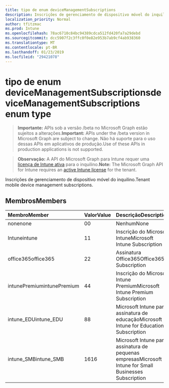 ```yaml
---
title: tipo de enum deviceManagementSubscriptions
description: Inscrições de gerenciamento de dispositivo móvel do inquilino.
localization_priority: Normal
author: tfitzmac
ms.prod: Intune
ms.openlocfilehash: 78ac6710c84bc94389cdca512fd420fa7a29debd
ms.sourcegitcommit: dcc5907f2c3ffc0f0e82e953b7ab9cf4ab938360
ms.translationtype: MT
ms.contentlocale: pt-BR
ms.lasthandoff: 01/23/2019
ms.locfileid: "29421078"
---
```

# <a name="devicemanagementsubscriptions-enum-type"></a><span data-ttu-id="5117e-103">tipo de enum deviceManagementSubscriptions</span><span class="sxs-lookup"><span data-stu-id="5117e-103">deviceManagementSubscriptions enum type</span></span>

> <span data-ttu-id="5117e-104">**Importante:** APIs sob a versão /beta no Microsoft Graph estão sujeitos a alterações.</span><span class="sxs-lookup"><span data-stu-id="5117e-104">**Important:** APIs under the /beta version in Microsoft Graph are subject to change.</span></span> <span data-ttu-id="5117e-105">Não há suporte para o uso dessas APIs em aplicativos de produção.</span><span class="sxs-lookup"><span data-stu-id="5117e-105">Use of these APIs in production applications is not supported.</span></span>

> <span data-ttu-id="5117e-106">**Observação:** A API do Microsoft Graph para Intune requer uma [licença de Intune ativa](https://go.microsoft.com/fwlink/?linkid=839381) para o inquilino.</span><span class="sxs-lookup"><span data-stu-id="5117e-106">**Note:** The Microsoft Graph API for Intune requires an [active Intune license](https://go.microsoft.com/fwlink/?linkid=839381) for the tenant.</span></span>

<span data-ttu-id="5117e-107">Inscrições de gerenciamento de dispositivo móvel do inquilino.</span><span class="sxs-lookup"><span data-stu-id="5117e-107">Tenant mobile device management subscriptions.</span></span>

## <a name="members"></a><span data-ttu-id="5117e-108">Membros</span><span class="sxs-lookup"><span data-stu-id="5117e-108">Members</span></span>
|<span data-ttu-id="5117e-109">Membro</span><span class="sxs-lookup"><span data-stu-id="5117e-109">Member</span></span>|<span data-ttu-id="5117e-110">Valor</span><span class="sxs-lookup"><span data-stu-id="5117e-110">Value</span></span>|<span data-ttu-id="5117e-111">Descrição</span><span class="sxs-lookup"><span data-stu-id="5117e-111">Description</span></span>|
|:---|:---|:---|
|<span data-ttu-id="5117e-112">none</span><span class="sxs-lookup"><span data-stu-id="5117e-112">none</span></span>|<span data-ttu-id="5117e-113">0</span><span class="sxs-lookup"><span data-stu-id="5117e-113">0</span></span>|<span data-ttu-id="5117e-114">Nenhum</span><span class="sxs-lookup"><span data-stu-id="5117e-114">None</span></span>|
|<span data-ttu-id="5117e-115">Intune</span><span class="sxs-lookup"><span data-stu-id="5117e-115">intune</span></span>|<span data-ttu-id="5117e-116">1</span><span class="sxs-lookup"><span data-stu-id="5117e-116">1</span></span>|<span data-ttu-id="5117e-117">Inscrição do Microsoft Intune</span><span class="sxs-lookup"><span data-stu-id="5117e-117">Microsoft Intune Subscription</span></span>|
|<span data-ttu-id="5117e-118">office365</span><span class="sxs-lookup"><span data-stu-id="5117e-118">office365</span></span>|<span data-ttu-id="5117e-119">2</span><span class="sxs-lookup"><span data-stu-id="5117e-119">2</span></span>|<span data-ttu-id="5117e-120">Assinatura Office365</span><span class="sxs-lookup"><span data-stu-id="5117e-120">Office365 Subscription</span></span>|
|<span data-ttu-id="5117e-121">intunePremium</span><span class="sxs-lookup"><span data-stu-id="5117e-121">intunePremium</span></span>|<span data-ttu-id="5117e-122">4</span><span class="sxs-lookup"><span data-stu-id="5117e-122">4</span></span>|<span data-ttu-id="5117e-123">Inscrição do Microsoft Intune Premium</span><span class="sxs-lookup"><span data-stu-id="5117e-123">Microsoft Intune Premium Subscription</span></span>|
|<span data-ttu-id="5117e-124">intune_EDU</span><span class="sxs-lookup"><span data-stu-id="5117e-124">intune_EDU</span></span>|<span data-ttu-id="5117e-125">8</span><span class="sxs-lookup"><span data-stu-id="5117e-125">8</span></span>|<span data-ttu-id="5117e-126">Microsoft Intune para assinatura de educação</span><span class="sxs-lookup"><span data-stu-id="5117e-126">Microsoft Intune for Education Subscription</span></span>|
|<span data-ttu-id="5117e-127">intune_SMB</span><span class="sxs-lookup"><span data-stu-id="5117e-127">intune_SMB</span></span>|<span data-ttu-id="5117e-128">16</span><span class="sxs-lookup"><span data-stu-id="5117e-128">16</span></span>|<span data-ttu-id="5117e-129">Microsoft Intune para assinatura de pequenas empresas</span><span class="sxs-lookup"><span data-stu-id="5117e-129">Microsoft Intune for Small Businesses Subscription</span></span>|




